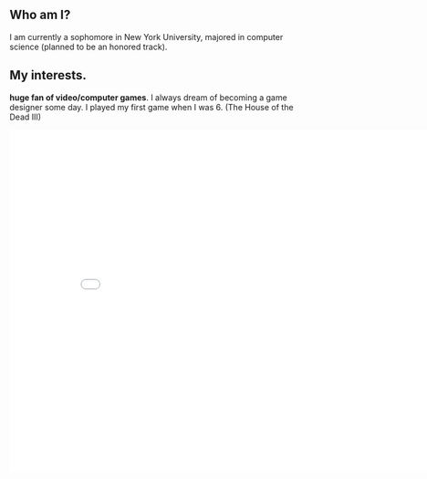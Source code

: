 ## Who am I? 

I am currently a sophomore in New York University, majored in computer science (planned to be an honored track).

## **My interests.** 
**huge fan of video/computer games**. I always dream of becoming a game designer some day. I played my first game when I was 6. (The House of the Dead III)  

<center><embed src="Resume Bob.pdf" width="850" height="600"></center>